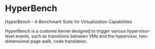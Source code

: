 # HyperBench

HyperBench - A Benchmark Suite for Virtualization Capabilities

HyperBench is a custome kernel designed to trigger various hypervisor-level events, such as transitions between VMs and the hypervisor, two-dimensional page walk, code translation.

